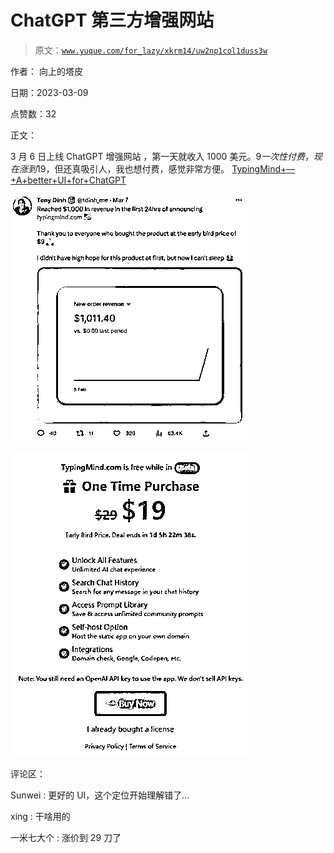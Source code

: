 # ChatGPT 第三方增强网站

> 原文：[`www.yuque.com/for_lazy/xkrm14/uw2np1col1duss3w`](https://www.yuque.com/for_lazy/xkrm14/uw2np1col1duss3w)

作者： 向上的塔皮 

日期：2023-03-09 

点赞数：32 

正文： 

3 月 6 日上线 ChatGPT 增强网站 ，第一天就收入 1000 美元。$9 一次性付费，现在涨到$19，但还真吸引人，我也想付费，感觉非常方便。 [TypingMind+—+A+better+UI+for+ChatGPT](https://www.typingmind.com/) 

![](img/f84c1ba7fc9e18b666b826e5fb3b16bb.png)  

![](img/232b415bd2cc374ea4f9a1a9105feeb7.png)  

评论区： 

Sunwei : 更好的 UI，这个定位开始理解错了… 

xing : 干啥用的 

一米七大个 : 涨价到 29 刀了 

